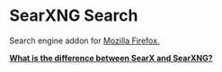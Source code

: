 # SearXNG Search
Search engine addon for [Mozilla Firefox.](https://addons.mozilla.org/en-US/firefox/addon/searx-search)

[**What is the difference between SearX and SearXNG?**](https://github.com/searx/searx#what-is-the-difference-between-searx-and-searxng)